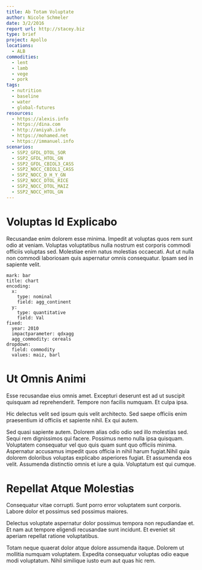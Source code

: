 ```yaml
---
title: Ab Totam Voluptate
author: Nicole Schmeler
date: 3/2/2016
report url: http://stacey.biz
type: brief
project: Apollo
locations:
  - ALB
commodities:
  - lent
  - lamb
  - vege
  - pork
tags:
  - nutrition
  - baseline
  - water
  - global-futures
resources:
  - https://alexis.info
  - https://dina.com
  - http://aniyah.info
  - https://mohamed.net
  - https://immanuel.info
scenarios:
  - SSP2_GFDL_DTOL_SOR
  - SSP2_GFDL_HTOL_GN
  - SSP2_GFDL_CBIOL3_CASS
  - SSP2_NOCC_CBIOL1_CASS
  - SSP2_NOCC_D_H_Y_GN
  - SSP2_NOCC_DTOL_RICE
  - SSP2_NOCC_DTOL_MAIZ
  - SSP2_NOCC_HTOL_GN
---
```

# Voluptas Id Explicabo
Recusandae enim dolorem esse minima. Impedit at voluptas quos rem sunt odio at veniam. Voluptas voluptatibus nulla nostrum est corporis commodi officiis voluptas sed. Molestiae enim natus molestias occaecati. Aut ut nulla non commodi laboriosam quis aspernatur omnis consequatur. Ipsam sed in sapiente velit.

```vis
mark: bar
title: chart
encoding:
  x:
    type: nominal
    field: agg_continent
  y:
    type: quantitative
    field: Val
fixed:
  year: 2010
  impactparameter: qdxagg
  agg_commodity: cereals
dropdown:
  field: commodity
  values: maiz, barl
```

# Ut Omnis Animi
Esse recusandae eius omnis amet. Excepturi deserunt est ad ut suscipit quisquam ad reprehenderit. Tempore non facilis numquam. Et culpa ipsa.
 Hic delectus velit sed ipsum quis velit architecto. Sed saepe officiis enim praesentium id officiis et sapiente nihil. Ex qui autem.
 Sed quasi sapiente autem. Dolorem alias odio odio sed illo molestias sed. Sequi rem dignissimos qui facere. Possimus nemo nulla ipsa quisquam. Voluptatem consequatur vel quo quis quam sunt quo officiis minima. Aspernatur accusamus impedit quos officia in nihil harum fugiat.Nihil quia dolorem doloribus voluptas explicabo asperiores fugiat. Et assumenda eos velit. Assumenda distinctio omnis et iure a quia. Voluptatum est qui cumque.

# Repellat Atque Molestias
Consequatur vitae corrupti. Sunt porro error voluptatem sunt corporis. Labore dolor et possimus sed possimus maiores.
 Delectus voluptate aspernatur dolor possimus tempora non repudiandae et. Et nam aut tempore eligendi recusandae sunt incidunt. Et eveniet sit aperiam repellat ratione voluptatibus.
 Totam neque quaerat dolor atque dolore assumenda itaque. Dolorem ut mollitia numquam voluptatem. Expedita consequatur voluptas odio eaque modi voluptatum. Nihil similique iusto eum aut quas hic rem.
